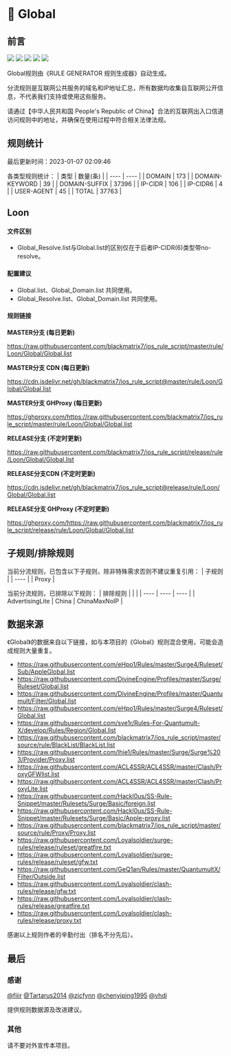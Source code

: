 # 🧸 Global

## 前言

![](https://shields.io/badge/-移除重复规则-ff69b4) ![](https://shields.io/badge/-DOMAIN与DOMAIN--SUFFIX合并-green) ![](https://shields.io/badge/-DOMAIN--SUFFIX间合并-critical) ![](https://shields.io/badge/-DOMAIN--SUFFIX与DOMAIN--KEYWORD合并-blue) ![](https://shields.io/badge/-IP--CIDR(6)合并-blueviolet) 

Global规则由《RULE GENERATOR 规则生成器》自动生成。

分流规则是互联网公共服务的域名和IP地址汇总，所有数据均收集自互联网公开信息，不代表我们支持或使用这些服务。

请通过【中华人民共和国 People's Republic of China】合法的互联网出入口信道访问规则中的地址，并确保在使用过程中符合相关法律法规。

## 规则统计

最后更新时间：2023-01-07 02:09:46

各类型规则统计：
| 类型 | 数量(条)  | 
| ---- | ----  |
| DOMAIN | 173  | 
| DOMAIN-KEYWORD | 39  | 
| DOMAIN-SUFFIX | 37396  | 
| IP-CIDR | 106  | 
| IP-CIDR6 | 4  | 
| USER-AGENT | 45  | 
| TOTAL | 37763  | 


## Loon 

#### 文件区别
- Global_Resolve.list与Global.list的区别仅在于后者IP-CIDR(6)类型带no-resolve。

#### 配置建议
- Global.list、Global_Domain.list 共同使用。
- Global_Resolve.list、Global_Domain.list 共同使用。

#### 规则链接
**MASTER分支 (每日更新)**

https://raw.githubusercontent.com/blackmatrix7/ios_rule_script/master/rule/Loon/Global/Global.list

**MASTER分支 CDN (每日更新)**

https://cdn.jsdelivr.net/gh/blackmatrix7/ios_rule_script@master/rule/Loon/Global/Global.list

**MASTER分支 GHProxy (每日更新)**

https://ghproxy.com/https://raw.githubusercontent.com/blackmatrix7/ios_rule_script/master/rule/Loon/Global/Global.list

**RELEASE分支 (不定时更新)**

https://raw.githubusercontent.com/blackmatrix7/ios_rule_script/release/rule/Loon/Global/Global.list

**RELEASE分支CDN (不定时更新)**

https://cdn.jsdelivr.net/gh/blackmatrix7/ios_rule_script@release/rule/Loon/Global/Global.list

**RELEASE分支 GHProxy (不定时更新)**

https://ghproxy.com/https://raw.githubusercontent.com/blackmatrix7/ios_rule_script/release/rule/Loon/Global/Global.list

## 子规则/排除规则

当前分流规则，已包含以下子规则，除非特殊需求否则不建议重复引用：
| 子规则  | 
| ----  |
| Proxy  | 


当前分流规则，已排除以下规则：
| 排除规则  |  |  | 
| ---- | ---- | ----  |
| AdvertisingLite | China | ChinaMaxNoIP  | 

## 数据来源

《Global》的数据来自以下链接，如与本项目的《Global》规则混合使用，可能会造成规则大量重复。

- https://raw.githubusercontent.com/eHpo1/Rules/master/Surge4/Ruleset/Sub/AppleGlobal.list
- https://raw.githubusercontent.com/DivineEngine/Profiles/master/Surge/Ruleset/Global.list
- https://raw.githubusercontent.com/DivineEngine/Profiles/master/Quantumult/Filter/Global.list
- https://raw.githubusercontent.com/eHpo1/Rules/master/Surge4/Ruleset/Global.list
- https://raw.githubusercontent.com/sve1r/Rules-For-Quantumult-X/develop/Rules/Region/Global.list
- https://raw.githubusercontent.com/blackmatrix7/ios_rule_script/master/source/rule/BlackList/BlackList.list
- https://raw.githubusercontent.com/lhie1/Rules/master/Surge/Surge%203/Provider/Proxy.list
- https://raw.githubusercontent.com/ACL4SSR/ACL4SSR/master/Clash/ProxyGFWlist.list
- https://raw.githubusercontent.com/ACL4SSR/ACL4SSR/master/Clash/ProxyLite.list
- https://raw.githubusercontent.com/Hackl0us/SS-Rule-Snippet/master/Rulesets/Surge/Basic/foreign.list
- https://raw.githubusercontent.com/Hackl0us/SS-Rule-Snippet/master/Rulesets/Surge/Basic/Apple-proxy.list
- https://raw.githubusercontent.com/blackmatrix7/ios_rule_script/master/source/rule/Proxy/Proxy.list
- https://raw.githubusercontent.com/Loyalsoldier/surge-rules/release/ruleset/greatfire.txt
- https://raw.githubusercontent.com/Loyalsoldier/surge-rules/release/ruleset/gfw.txt
- https://raw.githubusercontent.com/GeQ1an/Rules/master/QuantumultX/Filter/Outside.list
- https://raw.githubusercontent.com/Loyalsoldier/clash-rules/release/gfw.txt
- https://raw.githubusercontent.com/Loyalsoldier/clash-rules/release/greatfire.txt
- https://raw.githubusercontent.com/Loyalsoldier/clash-rules/release/proxy.txt


感谢以上规则作者的辛勤付出（排名不分先后）。

## 最后

### 感谢

[@fiiir](https://github.com/fiiir) [@Tartarus2014](https://github.com/Tartarus2014) [@zjcfynn](https://github.com/zjcfynn) [@chenyiping1995](https://github.com/chenyiping1995) [@vhdj](https://github.com/vhdj)

提供规则数据源及改进建议。

### 其他

请不要对外宣传本项目。